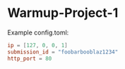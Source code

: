 # Warmup-Project-1

Example config.toml:

```TOML
ip = [127, 0, 0, 1]
submission_id = "foobarbooblaz1234"
http_port = 80
```
